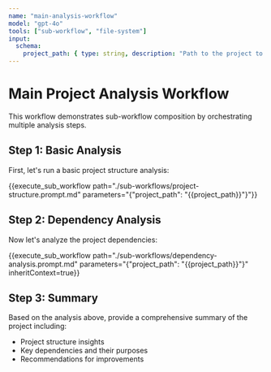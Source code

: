 ```yaml
---
name: "main-analysis-workflow"
model: "gpt-4o"
tools: ["sub-workflow", "file-system"]
input:
  schema:
    project_path: { type: string, description: "Path to the project to analyze" }
---
```


# Main Project Analysis Workflow

This workflow demonstrates sub-workflow composition by orchestrating multiple analysis steps.

## Step 1: Basic Analysis
First, let's run a basic project structure analysis:

{{execute_sub_workflow path="./sub-workflows/project-structure.prompt.md" parameters="{\"project_path\": \"{{project_path}}\"}"}}

## Step 2: Dependency Analysis
Now let's analyze the project dependencies:

{{execute_sub_workflow path="./sub-workflows/dependency-analysis.prompt.md" parameters="{\"project_path\": \"{{project_path}}\"}" inheritContext=true}}

## Step 3: Summary
Based on the analysis above, provide a comprehensive summary of the project including:
- Project structure insights
- Key dependencies and their purposes
- Recommendations for improvements
